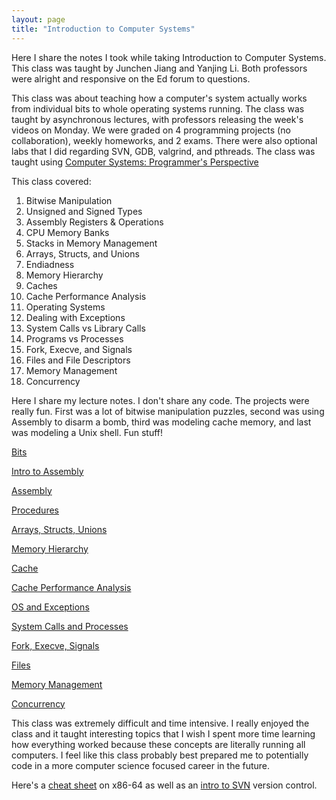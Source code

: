 ```yaml
---
layout: page
title: "Introduction to Computer Systems"
---
```


Here I share the notes I took while taking Introduction to Computer Systems. This class was taught by Junchen Jiang and Yanjing Li. Both professors were alright and responsive on the Ed forum to questions.

This class was about teaching how a computer's system actually works from individual bits to whole operating systems running. The class was taught by asynchronous lectures, with professors releasing the week's videos on Monday. We were graded on 4 programming projects (no collaboration), weekly homeworks, and 2 exams. There were also optional labs that I did regarding SVN, GDB, valgrind, and pthreads. The class was taught using [Computer Systems: Programmer's Perspective](https://www.amazon.com/Computer-Systems-Programmers-Perspective-3rd/dp/013409266X)

This class covered:

1. Bitwise Manipulation
2. Unsigned and Signed Types
3. Assembly Registers & Operations
4. CPU Memory Banks
5. Stacks in Memory Management
6. Arrays, Structs, and Unions
7. Endiadness
8. Memory Hierarchy
9. Caches
10. Cache Performance Analysis
11. Operating Systems
12. Dealing with Exceptions
13. System Calls vs Library Calls
14. Programs vs Processes
15. Fork, Execve, and Signals
16. Files and File Descriptors
17. Memory Management
18. Concurrency

Here I share my lecture notes. I don't share any code. The projects were really fun. First was a lot of bitwise manipulation puzzles, second was using Assembly to disarm a bomb, third was modeling cache memory, and last was modeling a Unix shell. Fun stuff!

[Bits](/resources/intro2comp_sys/Bits.pdf)

[Intro to Assembly](/resources/intro2comp_sys/Intro_to_Assembly.pdf)

[Assembly](/resources/intro2comp_sys/Assembly_and_Control.pdf)

[Procedures](/resources/intro2comp_sys/Procedures.pdf)

[Arrays, Structs, Unions](/resources/intro2comp_sys/Arrays_Structs_Unions.pdf)

[Memory Hierarchy](/resources/intro2comp_sys/Memory_Hierarchy.pdf)

[Cache](/resources/intro2comp_sys/Caches.pdf)

[Cache Performance Analysis](/resources/intro2comp_sys/Cache_Performance_Analysis.pdf)

[OS and Exceptions](/resources/intro2comp_sys/OS_and_Exceptions.pdf)

[System Calls and Processes](/resources/intro2comp_sys/System_Calls_and_Processes.pdf)

[Fork, Execve, Signals](/resources/intro2comp_sys/Fork_Execve_Signals.pdf)

[Files](/resources/intro2comp_sys/Files.pdf)

[Memory Management](/resources/intro2comp_sys/Memory_Management.pdf)

[Concurrency](/resources/intro2comp_sys/Concurrency_and_Stuff.pdf)

This class was extremely difficult and time intensive. I really enjoyed the class and it taught interesting topics that I wish I spent more time learning how everything worked because these concepts are literally running all computers. I feel like this class probably best prepared me to potentially code in a more computer science focused career in the future.

Here's a [cheat sheet](/resources/intro2comp_sys/x86-cheat-sheet.pdf) on x86-64 as well as an [intro to SVN](/resources/intro2comp_sys/Svn_Intro_stuff.pdf) version control.

